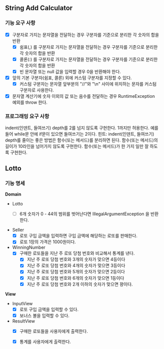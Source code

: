 ## String Add Calculator

### 기능 요구 사항

- [x] 구분자로 가지는 문자열을 전달하는 경우 구분자를 기준으로 분리한 각 숫자의 합을 반환
  - [x] 쉼표(,) 를 구분자로 가지는 문자열을 전달하는 경우 구분자를 기준으로 분리한 각 숫자의 합을 반환
  - [x] 콜론(:) 를 구분자로 가지는 문자열을 전달하는 경우 구분자를 기준으로 분리한 각 숫자의 합을 반환
  - [x] 빈 문자열 또는 null 값을 입력할 경우 0을 반환해야 한다.
- [x] 앞의 기본 구분자(쉼표, 콜론) 외에 커스텀 구분자를 지정할 수 있다.
  - [x] 커스텀 구분자는 문자열 앞부분의 "//"와 "\n" 사이에 위치하는 문자를 커스텀 구분자로 사용한다.
- [x] 문자열 계산기에 숫자 이외의 값 또는 음수를 전달하는 경우 RuntimeException 예외를 throw 한다.

### 프로그래밍 요구 사항

indent(인덴트, 들여쓰기) depth를 2를 넘지 않도록 구현한다. 1까지만 허용한다.
예를 들어 while문 안에 if문이 있으면 들여쓰기는 2이다.
힌트: indent(인덴트, 들여쓰기) depth를 줄이는 좋은 방법은 함수(또는 메서드)를 분리하면 된다.
함수(또는 메서드)의 길이가 10라인을 넘어가지 않도록 구현한다.
함수(또는 메서드)가 한 가지 일만 잘 하도록 구현한다.

## Lotto

### 기능 명세

**Domain**

- Lotto
  - [ ] 6개 숫자가 0 - 44의 범위를 벗어난다면 IllegalArgumentException 을 반환한다.


- Seller
  - [x] 로또 구입 금액을 입력하면 구입 금액에 해당하는 로또를 판매한다.
  - [x] 로또 1장의 가격은 1000원이다.

- WinningNumber
  - [x] 구매한 로또들을 지난 주 로또 당첨 번호와 비교해서 통계를 낸다.
    - [x] 지난 주 로또 당첨 번호와 3개의 숫자가 맞으면 4등이다
    - [x] 지난 주 로또 당첨 번호와 4개의 숫자가 맞으면 3등이다
    - [x] 지난 주 로또 당첨 번호와 5개의 숫자가 맞으면 2등이다
    - [x] 지난 주 로또 당첨 번호와 6개의 숫자가 맞으면 1등이다
    - [x] 지난 주 로또 당첨 번호와 2개 이하의 숫자가 맞으면 꽝이다.

**View**

- InputView
  - [x] 로또 구입 금액을 입력할 수 있다.
  - [x] 보너스 볼을 입력할 수 있다.
- ResultView
  - [x] 구매한 로또들을 사용자에게 출력한다.
  - [x] 통계를 사용자에게 출력한다.
    
